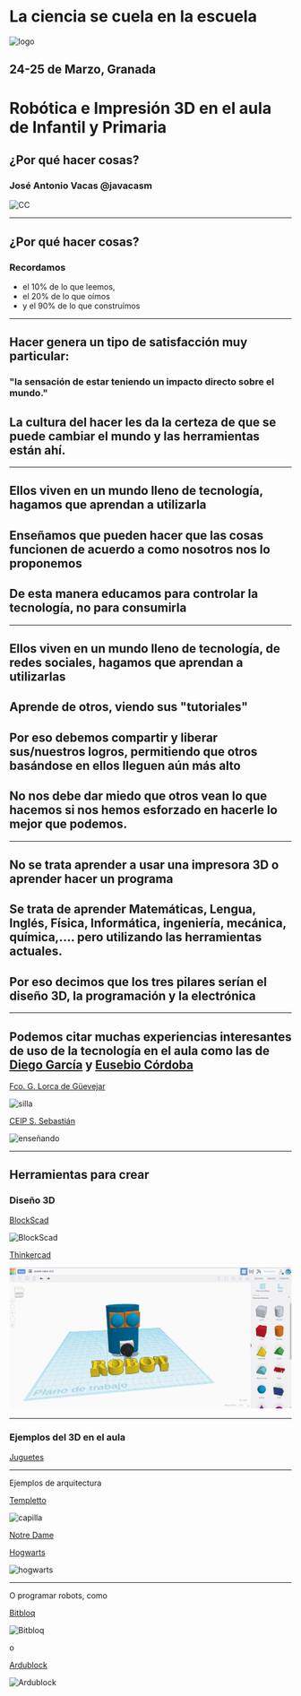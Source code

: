 # La ciencia se cuela en la escuela
![logo](https://www.csif.es/sites/default/files/styles/contenido/public/field/image/imagen%20Jornadas%20La%20ciencia%20se%20cuela%20en%20la%20escuela.png?itok=F3zjla_3)

## 24-25 de Marzo, Granada

# Robótica e Impresión 3D en el aula de Infantil y Primaria

## ¿Por qué hacer cosas?

### José Antonio Vacas @javacasm

![CC](https://licensebuttons.net/l/by-sa/3.0/88x31.png)

* * *

## ¿Por qué hacer cosas?

### Recordamos
* el 10% de lo que leemos,
* el 20% de lo que oímos
* y el 90% de lo que construímos

* * *

## Hacer genera un tipo de **satisfacción muy particular**:

### __"la sensación de estar teniendo un impacto directo sobre el mundo."__

## La cultura del hacer les da la certeza de que se puede cambiar el mundo y las herramientas están ahí.

* * *

## Ellos viven en un mundo lleno de tecnología,  hagamos que aprendan a utilizarla

## Enseñamos que pueden hacer que las cosas funcionen de acuerdo a como nosotros nos lo proponemos

## De esta manera educamos para controlar la tecnología, no para consumirla

* * *

## Ellos viven en un mundo lleno de tecnología, de redes sociales, hagamos que aprendan a utilizarlas

## Aprende de otros, viendo sus "tutoriales"

## Por eso debemos compartir y liberar sus/nuestros logros, permitiendo que otros basándose en ellos lleguen aún más alto

## No nos debe dar miedo que otros vean lo que hacemos si nos hemos esforzado en hacerle lo mejor que podemos.

* * *

## No se trata aprender a usar una impresora 3D o aprender hacer un programa

## Se trata de aprender Matemáticas, Lengua, Inglés, Física, Informática, ingeniería, mecánica, química,....  pero utilizando las herramientas actuales.

## Por eso decimos que los tres pilares serían el diseño 3D, la programación y la electrónica

* * *

## Podemos citar muchas experiencias interesantes de uso de la tecnología en el aula como las de [Diego García](https://unblogfantasticoenguevejar.blogspot.com.es/) y [Eusebio Córdoba](http://tercero.ceipsansebastian.net/)

[Fco. G. Lorca de Güevejar](https://twitter.com/FGuevejar/status/844894944879935488)

![silla](https://2.bp.blogspot.com/-jEDmHHTCny4/WLoGeFYyVxI/AAAAAAAABfQ/KXMtnDGJflYOGpoTP78cHX9SOTau1OcQgCLcB/s400/FullSizeRender.jpg)


[CEIP S. Sebastián](https://twitter.com/ceipsnsebastian/status/845212030013493248)

![enseñando](https://pbs.twimg.com/media/C7rL2NWXwAEWDS7.jpg)

* * *
## Herramientas para crear

### Diseño 3D

[BlockScad](https://www.blockscad3d.com/)

![BlockScad](https://d2.alternativeto.net/dist/s/blockscad_212565_full.png?format=jpg&width=1200&height=1200&mode=crop&upscale=false)

[Thinkercad](https://www.tinkercad.com)

![diseño](https://github.com/javacasm/ClasesPrimariaTech/raw/master/images/mandoRobot_3D.png)
* * *

### Ejemplos del 3D en el aula

[Juguetes](https://github.com/javacasm/Tecnologia-Educativa/blob/master/juguetes.md)

* * *

Ejemplos de arquitectura

[Templetto](http://www.thingiverse.com/thing:968928)

![capilla](http://thingiverse-production-new.s3.amazonaws.com/renders/c3/b5/ac/f0/3c/Pic_01_preview_featured.jpg)

[Notre Dame](https://twitter.com/manureinosa/status/840472298331222016)

[Hogwarts](http://www.thingiverse.com/thing:1369458/apps)

![hogwarts](http://thingiverse-production-new.s3.amazonaws.com/renders/07/b3/fe/9b/f6/bebea283710a363a7080d849d7d9f468_preview_featured.JPG)
* * *

O programar robots, como

[Bitbloq](http://bitbloq.bq.com)

![Bitbloq](http://www.untipodigital.com/wp-content/uploads/2016/04/Bitbloq-V2_03.jpg)

o

[Ardublock](http://blog.ardublock.com)

![Ardublock](http://blog.ardublock.com/wp-content/uploads/2014/07/untitled6.jpg)
